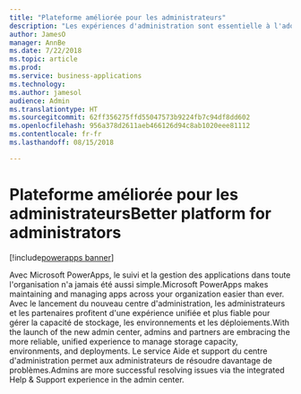 ```yaml
---
title: "Plateforme améliorée pour les administrateurs"
description: "Les expériences d'administration sont essentielle à l'adoption d'une plateforme fiable."
author: JamesO
manager: AnnBe
ms.date: 7/22/2018
ms.topic: article
ms.prod: 
ms.service: business-applications
ms.technology: 
ms.author: jamesol
audience: Admin
ms.translationtype: HT
ms.sourcegitcommit: 62ff356275ffd55047573b9224fb7c94df8dd602
ms.openlocfilehash: 956a378d2611aeb466126d94c8ab1020eee81112
ms.contentlocale: fr-fr
ms.lasthandoff: 08/15/2018

---
```

# <a name="better-platform-for-administrators"></a><span data-ttu-id="07008-103">Plateforme améliorée pour les administrateurs</span><span class="sxs-lookup"><span data-stu-id="07008-103">Better platform for administrators</span></span>

[!include[powerapps banner](../includes/powerapps.md)]




<span data-ttu-id="07008-104">Avec Microsoft PowerApps, le suivi et la gestion des applications dans toute l'organisation n'a jamais été aussi simple.</span><span class="sxs-lookup"><span data-stu-id="07008-104">Microsoft PowerApps makes maintaining and managing apps across your organization easier than ever.</span></span> <span data-ttu-id="07008-105">Avec le lancement du nouveau centre d'administration, les administrateurs et les partenaires profitent d'une expérience unifiée et plus fiable pour gérer la capacité de stockage, les environnements et les déploiements.</span><span class="sxs-lookup"><span data-stu-id="07008-105">With the launch of the new admin center, admins and partners are embracing the more reliable, unified experience to manage storage capacity, environments, and deployments.</span></span> <span data-ttu-id="07008-106">Le service Aide et support du centre d'administration permet aux administrateurs de résoudre davantage de problèmes.</span><span class="sxs-lookup"><span data-stu-id="07008-106">Admins are more successful resolving issues via the integrated Help & Support experience in the admin center.</span></span>

